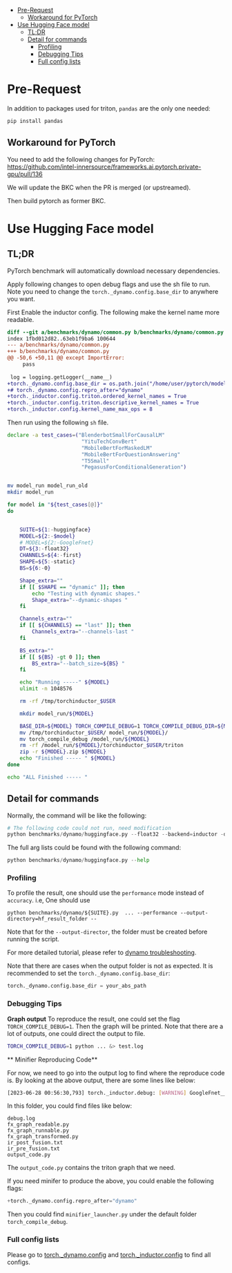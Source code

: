 - [Pre-Request](#pre-request)
  - [Workaround for PyTorch](#workaround-for-pytorch)
- [Use Hugging Face model](#use-hugging-face-model)
  - [TL;DR](#tldr)
  - [Detail for commands](#detail-for-commands)
    - [Profiling](#profiling)
    - [Debugging Tips](#debugging-tips)
    - [Full config lists](#full-config-lists)


# Pre-Request
In addition to packages used for triton, `pandas` are the only one needed:

```Bash
pip install pandas
```
## Workaround for PyTorch

You need to add the following changes for PyTorch:
https://github.com/intel-innersource/frameworks.ai.pytorch.private-gpu/pull/136

We will update the BKC when the PR is merged (or upstreamed).

Then build pytorch as former BKC.



# Use Hugging Face model

## TL;DR
PyTorch benchmark will automatically download necessary dependencies.

Apply following changes to open debug flags and use the sh file to run. Note you need to change the `torch._dynamo.config.base_dir` to anywhere you want.

First Enable the inductor config. The following make the kernel name more readable.

```diff
diff --git a/benchmarks/dynamo/common.py b/benchmarks/dynamo/common.py
index 1fbd012d82..63eb1f9ba6 100644
--- a/benchmarks/dynamo/common.py
+++ b/benchmarks/dynamo/common.py
@@ -50,6 +50,11 @@ except ImportError:
     pass
 
 log = logging.getLogger(__name__)
+torch._dynamo.config.base_dir = os.path.join("/home/user/pytorch/model_run", os.environ["BASE_DIR"] )
+# torch._dynamo.config.repro_after="dynamo"
+torch._inductor.config.triton.ordered_kernel_names = True
+torch._inductor.config.triton.descriptive_kernel_names = True
+torch._inductor.config.kernel_name_max_ops = 8
```

Then run using the following `sh` file.


```Bash
declare -a test_cases=("BlenderbotSmallForCausalLM"
                        "YituTechConvBert" 
                        "MobileBertForMaskedLM" 
                        "MobileBertForQuestionAnswering" 
                        "T5Small" 
                        "PegasusForConditionalGeneration")


mv model_run model_run_old
mkdir model_run

for model in "${test_cases[@]}"
do


    SUITE=${1:-huggingface}
    MODEL=${2:-$model}
    # MODEL=${2:-GoogleFnet}
    DT=${3:-float32}
    CHANNELS=${4:-first}
    SHAPE=${5:-static}
    BS=${6:-0}

    Shape_extra=""
    if [[ $SHAPE == "dynamic" ]]; then
        echo "Testing with dynamic shapes."
        Shape_extra="--dynamic-shapes "
    fi

    Channels_extra=""
    if [[ ${CHANNELS} == "last" ]]; then
        Channels_extra="--channels-last "
    fi

    BS_extra=""
    if [[ ${BS} -gt 0 ]]; then
        BS_extra="--batch_size=${BS} "
    fi

    echo "Running -----" ${MODEL}
    ulimit -n 1048576

    rm -rf /tmp/torchinductor_$USER

    mkdir model_run/${MODEL}

    BASE_DIR=${MODEL} TORCH_COMPILE_DEBUG=1 TORCH_COMPILE_DEBUG_DIR=${MODEL} python benchmarks/dynamo/${SUITE}.py -dxpu -n10 --no-skip --dashboard ${Channels_extra} ${BS_extra} ${Shape_extra} --inductor --amp --performance  --only ${MODEL} --export-profiler-trace --output-directory=model_run/${MODEL} &> model_run/${MODEL}/run.log
    mv /tmp/torchinductor_$USER/ model_run/${MODEL}/
    mv torch_compile_debug /model_run/${MODEL}
    rm -rf /model_run/${MODEL}/torchinductor_$USER/triton
    zip -r ${MODEL}.zip ${MODEL}
    echo "Finished ----- " ${MODEL}
done

echo "ALL Finished ----- "
```


## Detail for commands





Normally, the command will be like the following:

```Python
# The following code could not run, need modification
python benchmarks/dynamo/huggingface.py --float32 --backend=inductor -dxpu --accuracy{/performance} --inference -n5 --no-skip --dashboard --only GoogleFnet
```
The full arg lists could be found with the following command:

```Python
python benchmarks/dynamo/huggingface.py --help
```


### Profiling

To profile the result, one should use the `performance` mode instead of `accuracy`. i.e, One should use 

```
python benchmarks/dynamo/${SUITE}.py  ... --performance --output-directory=hf_result_folder --
```

Note that for the `--output-director`, the folder must be created before running the script.

For more detailed tutorial, please refer to [dynamo troubleshooting](https://github.com/pytorch/pytorch/blob/main/docs/source/compile/troubleshooting.rst).


Note that there are cases when the output folder is not as expected. It is recommended to set the `torch._dynamo.config.base_dir`:

```Python
torch._dynamo.config.base_dir = your_abs_path
```


### Debugging Tips

**Graph output**
To reproduce the result, one could set the flag `TORCH_COMPILE_DEBUG=1`. Then the graph will be printed. Note that there are a lot of outputs, one could direct the output to file.

```Bash
TORCH_COMPILE_DEBUG=1 python ... &> test.log
```

** Minifier Reproducing Code**

For now, we need to go into the output log to find where the reproduce code is. By looking at the above output, there are some lines like below:

```Bash
[2023-06-28 00:56:30,793] torch._inductor.debug: [WARNING] GoogleFnet__3_inference_3 debug trace: /tmp/torchinductor_username/rc/crcu4u3v2uxa6oml5vn7bpwpo3oiqran4j3xl5og6dixkcv72d3v.debug
```
In this folder, you could find files like below:

```
debug.log  
fx_graph_readable.py 
fx_graph_runnable.py  
fx_graph_transformed.py  
ir_post_fusion.txt  
ir_pre_fusion.txt  
output_code.py
```

The `output_code.py` contains the triton graph that we need.

If you need minifer to produce the above, you could enable the following flags:

```Python
+torch._dynamo.config.repro_after="dynamo"

```
Then you could find `minifier_launcher.py` under the default folder `torch_compile_debug`.

### Full config lists

Please go to [torch._dynamo.config](https://github.com/pytorch/pytorch/blob/main/torch/_dynamo/config.py) and [torch._inductor.config](https://github.com/pytorch/pytorch/blob/main/torch/_inductor/config.py) to find all configs.